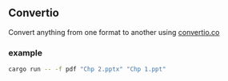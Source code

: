 ## Convertio
Convert anything from one format to another using [convertio.co](https://convertio.co/)

### example
```bash
cargo run -- -f pdf "Chp 2.pptx" "Chp 1.ppt"
```
